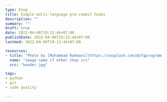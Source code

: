 ```yaml
---
type: blog
title: Simple multi-language pre-commit hooks
description: ""
summary: ""
draft: true
date: 2022-04-06T19:13:44+07:00
publishDate: 2022-04-06T19:13:44+07:00
lastmod: 2022-04-06T19:13:44+07:00

resources:
- title: "Photo by [Mohammad Rahmani](https://unsplash.com/@afgprogrammer) via [Unsplash](https://unsplash.com/)"
  name: "image name if other than src"
  src: "header.jpg"

tags:
- python
- git
- code quality

---
```


